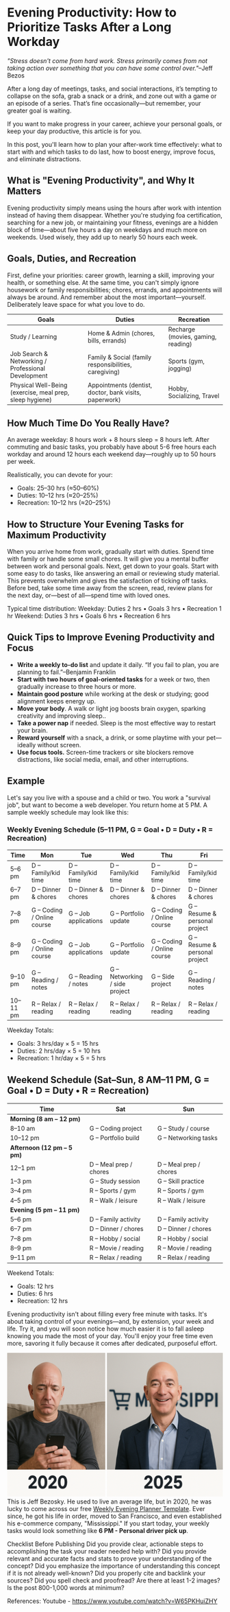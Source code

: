 # Evening Productivity: How to Prioritize Tasks After a Long Workday

*"Stress doesn't come from hard work. Stress primarily comes from not taking action over something that you can have some control over."*–Jeff Bezos


After a long day of meetings, tasks, and social interactions, it’s tempting to collapse on the sofa, grab a snack or a drink, and zone out with a game or an episode of a series. That’s fine occasionally—but remember, your greater goal is waiting.

If you want to make progress in your career, achieve your personal goals, or keep your day productive, this article is for you.

In this post, you'll learn how to plan your after-work time effectively: what to start with and which tasks to do last, how to boost energy, improve focus, and eliminate distractions.

## What is "Evening Productivity", and Why It Matters
Evening productivity simply means using the hours after work with intention instead of having them disappear.
Whether you're studying foa certification, searching for a new job, or maintaining your fitness, evenings are a hidden block of time—about five hours a day on weekdays and much more on weekends. Used wisely, they add up to nearly 50 hours each week.

## Goals, Duties, and Recreation

First, define your priorities: career growth, learning a skill, improving your health, or something else. At the same time, you can't simply ignore housework or family responsibilities; chores, errands, and appointments will always be around. And remember about the most important—yourself. Deliberately leave space for what you love to do.

| **Goals**                                 | **Duties**                        | **Recreation**                                         |
|--------------------------------------------|-------------------------------------|--------------------------------------------------------|
| Study / Learning                           | Home & Admin (chores, bills, errands) | Recharge (movies, gaming, reading)        |
| Job Search & Networking / Professional Development | Family & Social (family responsibilities, caregiving) | Sports (gym, jogging)                    |
| Physical Well-Being (exercise, meal prep, sleep hygiene) | Appointments (dentist, doctor, bank visits, paperwork) |   Hobby, Socializing, Travel     |


## How Much Time Do You Really Have?
An average weekday: 8 hours work + 8 hours sleep = 8 hours left.
After commuting and basic tasks, you probably have about 5-6 free hours each workday and around 12 hours each weekend day—roughly up to 50 hours per week.

Realistically, you can devote for your:
- Goals: 25–30 hrs (≈50–60%)
- Duties: 10–12 hrs (≈20–25%)
- Recreation: 10–12 hrs (≈20–25%)

## How to Structure Your Evening Tasks for Maximum Productivity
When you arrive home from work, gradually start with duties. Spend time with family or handle some small chores. It will give you a mental buffer between work and personal goals.
Next, get down to your goals. Start with some easy to do tasks, like answering an email or reviewing study material. This prevents overwhelm and gives the satisfaction of ticking off  tasks.
Before bed, take some time away from the screen, read, review plans for the next day, or—best of all—spend time with loved ones.

Typical time distribution:
Weekday: Duties 2 hrs • Goals 3 hrs • Recreation 1 hr
Weekend: Duties 3 hrs • Goals 6 hrs • Recreation 6 hrs

## Quick Tips to Improve Evening Productivity and Focus
- **Write a weekly to-do list** and update it daily. “If you fail to plan, you are planning to fail.”–Benjamin Franklin
- **Start with two hours of goal-oriented tasks** for a week or two, then gradually increase to three hours or more.
- **Maintain good posture** while working at the desk or studying; good alignment keeps energy up.
- **Move your body**. A walk or light jog boosts brain oxygen, sparking creativity and improving sleep..
- **Take a power nap** if needed. Sleep is the most effective way to restart your brain.
- **Reward yourself** with a snack, a drink, or some playtime with your pet—ideally without screen.
- **Use focus tools.** Screen-time trackers or site blockers remove distractions, like social media, email, and other interruptions.

## Example
Let's say you live with a spouse and a child or two. You work a "survival job", but want to become a web developer. You return home at 5 PM. A sample weekly schedule may look like this:

### Weekly Evening Schedule (5–11 PM, G = Goal • D = Duty • R = Recreation)

| Time     | Mon                        | Tue                  | Wed                           | Thu                        | Fri                           |
| -------- | -------------------------- | -------------------- | ----------------------------- | -------------------------- | ----------------------------- |
| 5–6 pm   | D – Family/kid time        | D – Family/kid time  | D – Family/kid time           | D – Family/kid time        | D – Family/kid time           |
| 6–7 pm   | D – Dinner & chores        | D – Dinner & chores  | D – Dinner & chores           | D – Dinner & chores        | D – Dinner & chores           |
| 7–8 pm   | G – Coding / Online course | G – Job applications | G – Portfolio update          | G – Coding / Online course | G – Resume & personal project |
| 8–9 pm   | G – Coding / Online course | G – Job applications | G – Portfolio update          | G – Coding / Online course | G – Resume & personal project |
| 9–10 pm  | G – Reading / notes        | G – Reading / notes  | G – Networking / side project | G – Side project           | G – Reading / notes           |
| 10–11 pm | R – Relax / reading        | R – Relax / reading  | R – Relax / reading           | R – Relax / reading        | R – Relax / reading           |

Weekday Totals:
- Goals: 3 hrs/day × 5 = 15 hrs
- Duties: 2 hrs/day × 5 = 10 hrs
- Recreation: 1 hr/day × 5 = 5 hrs

## Weekend Schedule (Sat–Sun, 8 AM–11 PM, G = Goal • D = Duty • R = Recreation)
| Time                         | Sat                    | Sun                    |
| ---------------------------- | ---------------------- | ---------------------- |
| **Morning (8 am – 12 pm)**   |                        |                        |
| 8–10 am                      | G – Coding project     | G – Study / course     |
| 10–12 pm                     | G – Portfolio build    | G – Networking tasks   |
| **Afternoon (12 pm – 5 pm)** |                        |                        |
| 12–1 pm                      | D – Meal prep / chores | D – Meal prep / chores |
| 1–3 pm                       | G – Study session      | G – Skill practice     |
| 3–4 pm                       | R – Sports / gym       | R – Sports / gym       |
| 4–5 pm                       | R – Walk / leisure     | R – Walk / leisure     |
| **Evening (5 pm – 11 pm)**   |                        |                        |
| 5–6 pm                       | D – Family activity    | D – Family activity    |
| 6–7 pm                       | D – Dinner / chores    | D – Dinner / chores    |
| 7–8 pm                       | R – Hobby / social     | R – Hobby / social     |
| 8–9 pm                       | R – Movie / reading    | R – Movie / reading    |
| 9–11 pm                      | R – Relax / reading    | R – Relax / reading    |



Weekend Totals:
- Goals: 12 hrs
- Duties: 6 hrs
- Recreation: 12 hrs

Evening productivity isn't about filling every free minute with tasks. It's about taking control of your evenings—and, by extension, your week and life. Try it, and you will soon notice how much easier it is to fall asleep knowing you made the most of your day. You'll enjoy your free time even more, savoring it fully because it comes after dedicated, purposeful effort.

![Jeff Bezosky before and after](./media/bezos.png)
This is Jeff Bezosky. He used to live an average life, but in 2020, he was lucky to come across our free [Weekly Evening Planner Template](https://andrii-stefankiv.netlify.app/). Ever since, he got his life in order, moved to San Francisco, and even established his e-commerce company,  "Mississippi." If you start today, your weekly tasks would look something like **6 PM - Personal driver pick up**.

Checklist Before Publishing
Did you provide clear, actionable steps to accomplishing the task your reader needed help with?
Did you provide relevant and accurate facts and stats to prove your understanding of the concept?
Did you emphasize the importance of understanding this concept if it is not already well-known?
Did you properly cite and backlink your sources?
Did you spell check and proofread?
Are there at least 1-2 images?
Is the post 800-1,000 words at minimum?


References:
Youtube - https://www.youtube.com/watch?v=W65PKHuiZHY